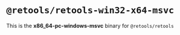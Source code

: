 # `@retools/retools-win32-x64-msvc`

This is the **x86_64-pc-windows-msvc** binary for `@retools/retools`
